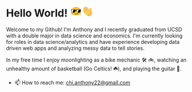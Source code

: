 <h1> Hello World! <img src=assets/sunglasses.gif width="32"/><img src=assets/waving.gif width="32px"> </h1>

<p>Welcome to my Github! I'm Anthony and I recently graduated from UCSD with a double major in data science and economics. I'm currently looking for roles in data science/analytics and have experience developing data driven web apps and analyzing messy data to tell stories.
 
In my free time I enjoy moonlighting as a bike mechanic 🛠️
:bike:, watching an unhealthy amount of basketball (Go Celtics! :shamrock:), and playing the guitar :guitar:.



- 📫 How to reach me: chi.anthony22@gmail.com

<!--
**ant-chi/ant-chi** is a ✨ _special_ ✨ repository because its `README.md` (this file) appears on your GitHub profile.

Here are some ideas to get you started:

- 🔭 I’m currently working on ...
- 🌱 I’m currently learning ...
- 👯 I’m looking to collaborate on ...
- 🤔 I’m looking for help with ...
- 💬 Ask me about ...
- 📫 How to reach me: ...
- 😄 Pronouns: ...
- ⚡ Fun fact: ...
-->
